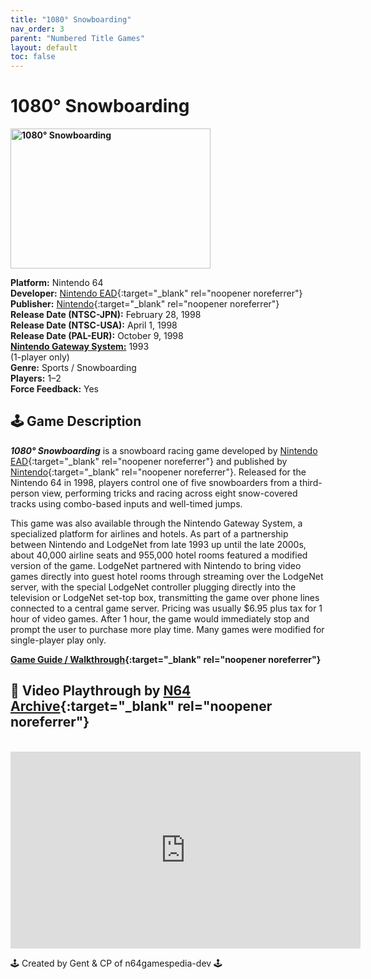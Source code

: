```yaml
---
title: "1080° Snowboarding"
nav_order: 3
parent: "Numbered Title Games"
layout: default
toc: false
---
```


# 1080° Snowboarding

<b>
  <img src="https://upload.wikimedia.org/wikipedia/en/0/04/1080snowboardingbox.jpg"
       alt="1080° Snowboarding"
       width="320"
       height="224" />
</b>

**Platform:** Nintendo 64  
**Developer:** [Nintendo EAD](https://en.wikipedia.org/wiki/Nintendo_Entertainment_Analysis_and_Development){:target="_blank" rel="noopener noreferrer"}  
**Publisher:** [Nintendo](https://en.wikipedia.org/wiki/Nintendo){:target="_blank" rel="noopener noreferrer"}  
**Release Date (NTSC-JPN):** February 28, 1998  
**Release Date (NTSC-USA):** April 1, 1998  
**Release Date (PAL-EUR):** October 9, 1998  
[**Nintendo Gateway System:**](#gateway-system) 1993  
(1-player only)  
**Genre:** Sports / Snowboarding  
**Players:** 1–2  
**Force Feedback:** Yes  

## 🕹️ Game Description

_**1080° Snowboarding**_ is a snowboard racing game developed by [Nintendo EAD](https://en.wikipedia.org/wiki/Nintendo_Entertainment_Analysis_and_Development){:target="_blank" rel="noopener noreferrer"} and published by [Nintendo](https://en.wikipedia.org/wiki/Nintendo){:target="_blank" rel="noopener noreferrer"}. Released for the Nintendo 64 in 1998, players control one of five snowboarders from a third-person view, performing tricks and racing across eight snow-covered tracks using combo-based inputs and well-timed jumps.

<a name="gateway-system"></a>
This game was also available through the Nintendo Gateway System, a specialized platform for airlines and hotels. As part of a partnership between Nintendo and LodgeNet from late 1993 up until the late 2000s, about 40,000 airline seats and 955,000 hotel rooms featured a modified version of the game. LodgeNet partnered with Nintendo to bring video games directly into guest hotel rooms through streaming over the LodgeNet server, with the special LodgeNet controller plugging directly into the television or LodgeNet set-top box, transmitting the game over phone lines connected to a central game server. Pricing was usually $6.95 plus tax for 1 hour of video games. After 1 hour, the game would immediately stop and prompt the user to purchase more play time. Many games were modified for single-player play only.

**[Game Guide / Walkthrough](https://gamefaqs.gamespot.com/n64/196500-1080-teneighty-snowboarding/faqs/13645){:target="_blank" rel="noopener noreferrer"}**

## 🎥 Video Playthrough by [N64 Archive](https://www.youtube.com/channel/UC1fUDTXUTKjpk_j7leAhAyw){:target="_blank" rel="noopener noreferrer"}

<br />

<iframe width="560" height="315"
        src="https://www.youtube.com/embed/qdi0XKVOUlE"
        title="1080° Snowboarding – Gateway Edition - N64 Archive"
        frameborder="0"
        allowfullscreen></iframe>

🕹️ Created by Gent & CP of n64gamespedia-dev 🕹️

<!-- Vault Format: n64gamespedia-dev -->
<!-- Protocol Source: _vault-specs/format-protocol.md -->
